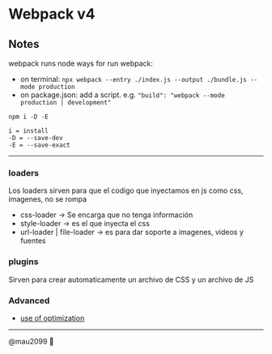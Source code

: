 # Webpack v4
## Notes
webpack runs node
ways for run webpack:
* on terminal: `npx webpack --entry ./index.js --output ./bundle.js --mode production `
* on package.json: add a script. e.g. `"build": "webpack --mode production | development"`

```
npm i -D -E

i = install
-D = --save-dev
-E = --save-exact
```
___

### loaders 

Los loaders sirven para que el codigo que inyectamos en js como css, imagenes, no se rompa

* css-loader    -> Se encarga que no tenga información 
* style-loader -> es el que inyecta el css 
* url-loader | file-loader -> es para dar soporte a imagenes, videos y fuentes

### plugins 

Sirven para crear automaticamente un archivo de CSS y un archivo de JS

### Advanced
* [use of optimization](https://webpack.js.org/plugins/split-chunks-plugin/)
___

@mau2099 🐧